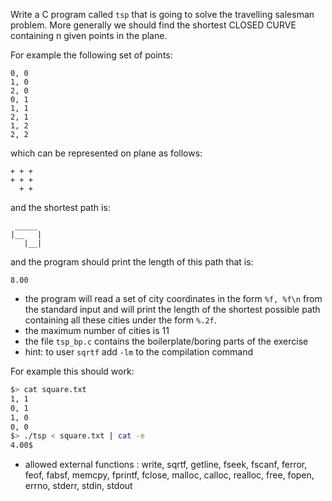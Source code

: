 Write a C program called `tsp` that is going to solve the travelling salesman problem.
More generally we should find the shortest CLOSED CURVE containing n given points in the plane.

For example the following set of points:
```csv
0, 0
1, 0
2, 0
0, 1
1, 1
2, 1
1, 2
2, 2
```

which can be represented on plane as follows:
```
+ + +
+ + +
  + +
```

and the shortest path is:
```
 _____
|__   |
   |__|
```

and the program should print the length of this path that is:
```
8.00
```

- the program will read a set of city coordinates in the form `%f, %f\n` from the standard input and will print the length of the shortest possible path containing all these cities under the form `%.2f`.
- the maximum number of cities is 11
- the file `tsp_bp.c` contains the boilerplate/boring parts of the exercise
- hint: to user `sqrtf` add `-lm` to the compilation command

For example this should work:
```bash
$> cat square.txt
1, 1
0, 1
1, 0
0, 0
$> ./tsp < square.txt | cat -e
4.00$
```

- allowed external functions : write, sqrtf, getline, fseek, fscanf, ferror, feof, fabsf, memcpy, fprintf, fclose, malloc, calloc, realloc, free, fopen, errno, stderr, stdin, stdout

